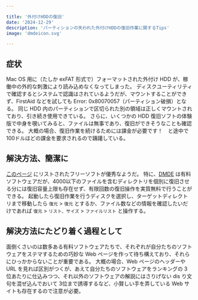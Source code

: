 ```yaml
---

title: '外付けHDDの復旧'
date: '2024-12-29'
description: 'パーティションの失われた外付けHDDの復旧作業に関するTips'
image: 'dmdeicon.svg'

---
```


## 症状

Mac OS 用に（たしか exFAT 形式で）フォーマットされた外付け HDD が、稼働中の外的な刺激により読み込めなくなってしまった。
ディスクユーティリティで確認するとシステムで認識はされているようだが、マウントすることができず、FirstAid などを試しても Error: 0x80070057（パーティション破損）となる。
同じ HDD 内のパーティションで区切られた別の領域は正しくマウントされており、引き続き使用できている。
さらに、いくつかの HDD 復旧ソフトの体験版で中身を覗いてみると、ファイルは無事であり、復旧ができそうなことも確認できる。
大概の場合、復旧作業を続けるためには課金が必要です！　と途中で 100ドルほどの課金を要求されるので躊躇している。

## 解決方法、簡潔に

[このページ](https://old.reddit.com/r/datarecoverysoftware/wiki/free_software) にリストされたフリーソフトが優秀なようだ。
特に、[DMDE](https://dmde.com/) は有料ソフトウェアだが、4000以下のファイルを含むディレクトリを個別に復旧させる分には復旧容量上限も存在せず、有限回数の復旧操作を実質無料で行うことができる。
起動したら復旧作業を行うディスクを選択し、ターゲットディレクトリまで移動したら `復元` > `復元` とするか、ファイル数などの情報を確認したいだけであれば `復元` > `リスト、サイズ` > `ファイルリスト` と操作する。

## 解決方法にたどり着く過程として

面倒くさいのは数多ある有料ソフトウェアたちで、それぞれが自分たちのソフトウェアをステマするための巧妙な Web ページを作って待ち構えており、それらにひっかからないことが重要である。
大概の場合、Web ページのヘッダーや URL を見れば区別がつくが、あえて自分たちのソフトウェアをランキングの 3位あたりに仕込みつつ、それ以外のソフトウェアの解説にはさりげない dis り文句を混ぜ込んでおいて 3位まで誘導するなど、小賢しい手を弄している Web サイトも存在するので注意が必要。
